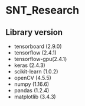 # SNT_Research
## Library version
  * tensorboard (2.9.0)
  * tensorflow (2.4.1)
  * tensorflow-gpu(2.4.1)
  * keras (2.4.3)
  * scikit-learn (1.0.2)
  * openCV (4.5.5)
  * numpy (1.16.6)
  * pandas (1.2.4)
  * matplotlib (3.4.3)
